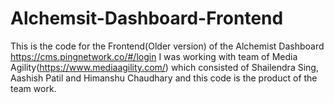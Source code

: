 # Alchemsit-Dashboard-Frontend
This is the code for the Frontend(Older version) of the Alchemist Dashboard https://cms.pingnetwork.co/#/login
I was working with team of Media Agility(https://www.mediaagility.com/) which consisted of Shailendra Sing, Aashish Patil and Himanshu Chaudhary and this code is the product of the team work.

